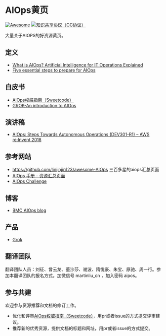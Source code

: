 # AIOps黄页
[![Awesome](https://awesome.re/badge.svg)](https://awesome.re)
[![知识共享协议（CC协议）](https://img.shields.io/badge/License-Creative%20Commons-DC3D24.svg)](https://creativecommons.org/licenses/by-nc-sa/4.0/deed.zh)


大量关于AIOPS的好资源黄页。

## 定义

* [What is AIOps? Artificial Intelligence for IT Operations Explained]( https://www.bmc.com/blogs/what-is-aiops/ )
* [Five essential steps to prepare for AIOps](https://techhq.com/2019/03/five-essential-steps-to-prepare-for-aiops/)

## 白皮书

* [AiOps权威指南（Sweetcode）](wp/the-definitive-guide-to-aiops-by-ca.md)
* [GROK-An introduction to AIOps](https://s3-us-west-2.amazonaws.com/groks3/An_Introduction_to_AIOPs.pdf)

## 演讲稿

* [AIOps: Steps Towards Autonomous Operations (DEV301-R1) – AWS re:Invent 2018 ](https://www.slideshare.net/AmazonWebServices/aiops-steps-towards-autonomous-operations-dev301r1-aws-reinvent-2018)

## 参考网站

* https://github.com/linjinjin123/awesome-AIOps 三百多星的aiops汇总页面
* [AIOps 手册 - 资源汇总页面](https://github.com/chenryn/aiops-handbook )
* [AIOps Challenge](http://iops.ai/)

## 博客

* [BMC AIOps blog]( https://www.bmc.com/blogs/categories/aiops/)

## 产品

* [Grok](https://www.grokstream.com/product/)


## 翻译团队

翻译团队人员：刘征、曾云龙、董沙莎、谢波、隋悦豪、朱宝、原驰、周一行。参加本翻译团队的报名方式，加微信号 martinliu_cn ，加入密码 aipos。


## 参与共建

欢迎参与资源推荐和文档的修订工作。

* 优化和评审[AiOps权威指南（Sweetcode）](wp/the-definitive-guide-to-aiops-by-ca.md)，用pr或者issue的方式提交评审建议。
* 推荐新的优秀资源，提供文档的标题和网址，用pr或者issue的方式提交。

